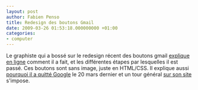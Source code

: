 ```yaml
---
layout: post
author: Fabien Penso
title: Redesign des boutons Gmail
date: 2009-03-26 01:53:18.000000000 +01:00
categories:
- computer
---
```

Le graphiste qui a bossé sur le redesign récent des boutons gmail <a href="http://stopdesign.com/archive/2009/02/04/recreating-the-button.html">explique en ligne</a> comment il a fait, et les différentes étapes par lesquelles il est passé. Ces boutons sont sans image, juste en HTML/CSS. Il explique aussi <a href="http://stopdesign.com/archive/2009/03/20/goodbye-google.html">pourquoi il a quitté Google</a> le 20 mars dernier et un tour général <a href="http://stopdesign.com/">sur son site</a> s'impose.

